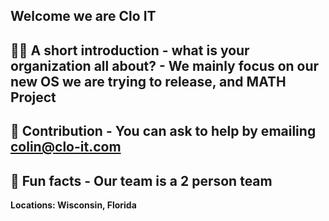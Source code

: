 ## Welcome we are Clo IT

  ## 🙋‍♀️ A short introduction - what is your organization all about? - We mainly focus on our new OS we are trying to release, and MATH Project
  ## 🌈 Contribution - You can ask to help by emailing colin@clo-it.com
##   🍿 Fun facts - Our team is a 2 person team
**Locations: Wisconsin, Florida**

